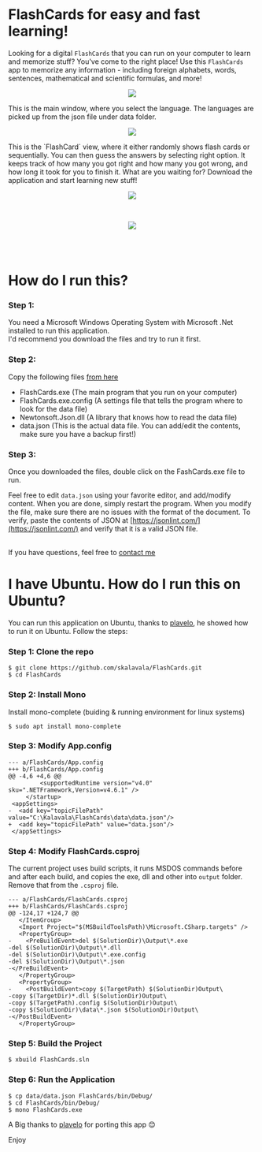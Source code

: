 # FlashCards for easy and fast learning!

Looking for a digital `FlashCards` that you can run on your computer to learn and memorize stuff? You've come to the right place! Use this `FlashCards` app to memorize any information - including foreign alphabets, words, sentences, mathematical and scientific formulas, and more!
<p align="center"><img src="https://raw.githubusercontent.com/skalavala/FlashCards/master/images/main_window.png"/></p>
This is the main window, where you select the language. The languages are picked up from the json file under data folder.
<br>
<p align="center"><img src="https://raw.githubusercontent.com/skalavala/FlashCards/master/images/flashcard.png" /></p>
This is the `FlashCard` view, where it either randomly shows flash cards or sequentially. You can then guess the answers by selecting right option. It keeps track of how many you got right and how many you got wrong, and how long it took for you to finish it. What are you waiting for? Download the application and start learning new stuff!
<br>
<p align="center">
<img src="https://raw.githubusercontent.com/skalavala/FlashCards/master/images/edit_topic.png" />
</p>
<br>
<p align="center">
<img src="https://raw.githubusercontent.com/skalavala/FlashCards/master/images/edit_topic_data.png" />
</p>
<br><br>

# How do I run this?

### Step 1:
You need a Microsoft Windows Operating System with Microsoft .Net installed to run this application. <br> I'd recommend you download the files and try to run it first.

### Step 2: 
Copy the following files [from here](https://github.com/skalavala/FlashCards/tree/master/Output)

* FlashCards.exe (The main program that you run on your computer)
* FlashCards.exe.config (A settings file that tells the program where to look for the data file)
* Newtonsoft.Json.dll (A library that knows how to read the data file)
* data.json (This is the actual data file. You can add/edit the contents, make sure you have a backup first!)

### Step 3: 
Once you downloaded the files, double click on the FashCards.exe file to run.<br>

Feel free to edit `data.json` using your favorite editor, and add/modify content. When you are done, simply restart the program. When you modify the file, make sure there are no issues with the format of the document. To verify, paste the contents of JSON at [https://jsonlint.com/](https://jsonlint.com/) and verify that it is a valid JSON file.
<br><br>

If you have questions, feel free to [contact me](https://github.com/skalavala/FlashCards/issues/new)

# I have Ubuntu. How do I run this on Ubuntu?
You can run this application on Ubuntu, thanks to [plavelo](https://github.com/plavelo), he showed how to run it on Ubuntu. Follow the steps:

### Step 1: Clone the repo
```
$ git clone https://github.com/skalavala/FlashCards.git
$ cd FlashCards
```
### Step 2: Install Mono
Install mono-complete (buiding & running environment for linux systems)

```
$ sudo apt install mono-complete
```

### Step 3: Modify App.config
```
--- a/FlashCards/App.config
+++ b/FlashCards/App.config
@@ -4,6 +4,6 @@
         <supportedRuntime version="v4.0" sku=".NETFramework,Version=v4.6.1" />
     </startup>
 <appSettings>
-  <add key="topicFilePath" value="C:\Kalavala\FlashCards\data\data.json"/>
+  <add key="topicFilePath" value="data.json"/>
 </appSettings>
 ```
### Step 4: Modify FlashCards.csproj
The current project uses build scripts, it runs MSDOS commands before and after each build, and copies the exe, dll and other into `output` folder. Remove that from the `.csproj` file. 

```
--- a/FlashCards/FlashCards.csproj
+++ b/FlashCards/FlashCards.csproj
@@ -124,17 +124,7 @@
   </ItemGroup>
   <Import Project="$(MSBuildToolsPath)\Microsoft.CSharp.targets" />
   <PropertyGroup>
-    <PreBuildEvent>del $(SolutionDir)\Output\*.exe
-del $(SolutionDir)\Output\*.dll
-del $(SolutionDir)\Output\*.exe.config
-del $(SolutionDir)\Output\*.json
-</PreBuildEvent>
   </PropertyGroup>
   <PropertyGroup>
-    <PostBuildEvent>copy $(TargetPath) $(SolutionDir)Output\
-copy $(TargetDir)*.dll $(SolutionDir)Output\
-copy $(TargetPath).config $(SolutionDir)Output\
-copy $(SolutionDir)\data\*.json $(SolutionDir)Output\
-</PostBuildEvent>
   </PropertyGroup>
```

### Step 5: Build the Project
```
$ xbuild FlashCards.sln
```

### Step 6: Run the Application

```
$ cp data/data.json FlashCards/bin/Debug/
$ cd FlashCards/bin/Debug/
$ mono FlashCards.exe
```

A Big thanks to [plavelo](https://github.com/plavelo) for porting this app 😊
<br>

Enjoy
